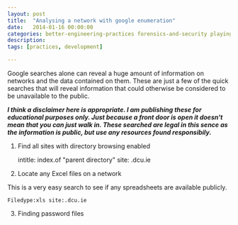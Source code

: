 ```yaml
---
layout: post
title:  "Analysing a network with google enumeration"
date:   2014-01-16 00:00:00
categories: better-engineering-practices forensics-and-security playing-with-technology
description: 
tags: [practices, development]

---
```


Google searches alone can reveal a huge amount of information on networks and the data contained on them. These are just a few of the quick searches that will reveal information that could otherwise be considered to be unavailable to the public.

***I think a  disclaimer here is appropriate. I am publishing these for educational purposes only. Just because a front door is open it doesn't mean that you can just walk in. These searched are legal in this sence as the information is public, but use any resources found responsibily.***

1. Find all sites with directory browsing enabled

	intitle: index.of "parent directory" site: .dcu.ie

2. Locate any Excel files on a network

This is a very easy search to see if any spreadsheets are available publicly.

	Filedype:xls site:.dcu.ie

3. Finding password files

